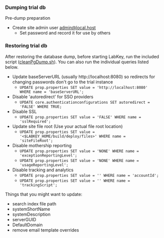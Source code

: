 ### Dumping trial db
Pre-dump preparation
- Create site admin user admin@local.host
  - Set password and record it for use by others

### Restoring trial db
After restoring the database dump, before starting LabKey, run the included script ([cleanPgDump.sh](./cleanPgDump.sh)).
You can also run the individual queries listed below.
- Update baseServerURL (usually http://localhost:8080) so redirects for changing passwords don't go to the trial instance
  - `UPDATE prop.properties SET value = 'http://localhost:8080' WHERE name = 'baseServerURL';`
- Disable 'autoredirect' for SSO providers
  - `UPDATE core.authenticationconfigurations SET autoredirect = 'FALSE' WHERE TRUE;`
- Disable SSL
  - `UPDATE prop.properties SET value = 'FALSE' WHERE name = 'sslRequired';`
- Update site file root (Use your actual file root location)
  - `UPDATE prop.properties SET value = '<$LABKEY_HOME/build/deploy/files>' WHERE name = 'siteFileRoot';`
- Disable mothership reporting
  - `UPDATE prop.properties SET value = 'NONE' WHERE name = 'exceptionReportingLevel';`
  - `UPDATE prop.properties SET value = 'NONE' WHERE name = 'usageReportingLevel';`
- Disable tracking and analytics
  - `UPDATE prop.properties SET value = '' WHERE name = 'accountId';`
  - `UPDATE prop.properties SET value = '' WHERE name = 'trackingScript';`

Things that you might want to update:
- search index file path
- systemShortName
- systemDescription
- serverGUID
- DefaultDomain
- remove email template overrides
